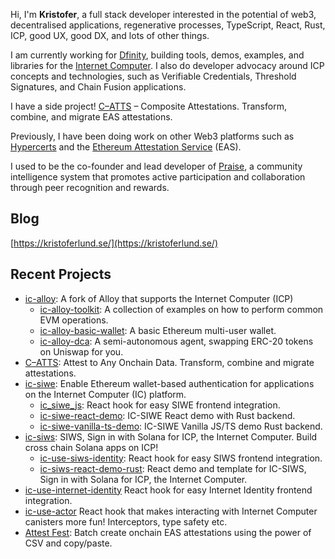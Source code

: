 Hi, I'm **Kristofer**, a full stack developer interested in the potential of web3, decentralised applications, regenerative processes, TypeScript, React, Rust, ICP, good UX, good DX, and lots of other things.

I am currently working for [Dfinity](https://dfinity.org/), building tools, demos, examples, and libraries for the [Internet Computer](https://internetcomputer.org/). I also do developer advocacy around ICP concepts and technologies, such as Verifiable Credentials, Threshold Signatures, and Chain Fusion applications.

I have a side project! [C–ATTS](C–ATTS) – Composite Attestations. Transform, combine, and migrate EAS attestations.

Previously, I have been doing work on other Web3 platforms such as [Hypercerts](https://hypercerts.org/) and the [Ethereum Attestation Service](https://easscan.org/) (EAS).

I used to be the co-founder and lead developer of [Praise](https://givepraise.xyz), a community intelligence system that promotes active participation and collaboration through peer recognition and rewards.

## Blog

[https://kristoferlund.se/](https://kristoferlund.se/)

## Recent Projects

- [ic-alloy](https://ic-alloy.dev/): A fork of Alloy that supports the Internet Computer (ICP)
  - [ic-alloy-toolkit](https://github.com/ic-alloy/ic-alloy-toolkit): A collection of examples on how to perform common EVM operations.
  - [ic-alloy-basic-wallet](https://github.com/ic-alloy/ic-alloy-basic-wallet): A basic Ethereum multi-user wallet. 
  - [ic-alloy-dca](https://github.com/ic-alloy/ic-alloy-dca): A semi-autonomous agent, swapping ERC-20 tokens on Uniswap for you. 
- [C–ATTS](https://catts.run): Attest to Any Onchain Data. Transform, combine and migrate attestations.
- [ic-siwe](https://github.com/kristoferlund/ic-siwe): Enable Ethereum wallet-based authentication for applications on the Internet Computer (IC) platform.
  - [ic_siwe_js](https://github.com/kristoferlund/ic-siwe/tree/main/packages/ic_siwe_js): React hook for easy SIWE frontend integration.
  - [ic-siwe-react-demo](https://github.com/kristoferlund/ic-siwe-react-demo-rust): IC-SIWE React demo with Rust backend.
  - [ic-siwe-vanilla-ts-demo](https://github.com/kristoferlund/ic-siwe-vanilla-ts-demo): IC-SIWE Vanilla JS/TS demo Rust backend.
- [ic-siws](https://github.com/kristoferlund/ic-siws): SIWS, Sign in with Solana for ICP, the Internet Computer. Build cross chain Solana apps on ICP!
  - [ic-use-siws-identity](https://github.com/kristoferlund/ic-siws/tree/main/packages/ic-use-siws-identity): React hook for easy SIWS frontend integration.
  - [ic-siws-react-demo-rust](https://github.com/kristoferlund/ic-siws-react-demo-rust): React demo and template for IC-SIWS, Sign in with Solana for ICP, the Internet Computer.
- [ic-use-internet-identity](https://github.com/kristoferlund/ic-use-internet-identity) React hook for easy Internet Identity frontend integration.
- [ic-use-actor](https://github.com/kristoferlund/ic-use-actor) React hook that makes interacting with Internet Computer canisters more fun! Interceptors, type safety etc.
- [Attest Fest](https://github.com/kristoferlund/attest-fest): Batch create onchain EAS attestations using the power of CSV and copy/paste.

<!--
**kristoferlund/kristoferlund** is a ✨ _special_ ✨ repository because its `README.md` (this file) appears on your GitHub profile.

Here are some ideas to get you started:

- 🔭 I’m currently working on ...
- 🌱 I’m currently learning ...
- 👯 I’m looking to collaborate on ...
- 🤔 I’m looking for help with ...
- 💬 Ask me about ...
- 📫 How to reach me: ...
- 😄 Pronouns: ...
- ⚡ Fun fact: ...
-->
